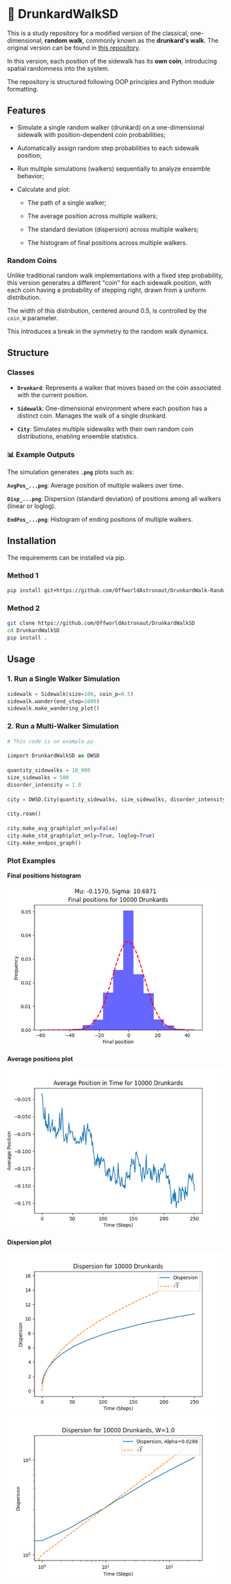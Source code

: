 # 🥃 DrunkardWalkSD

This is a study repository for a modified  version of the classical, one-dimensional, **random walk**, commonly known as the **drunkard's walk**. The original version can be found in [this repository](https://github.com/OffworldAstronaut/DrunkardWalk).

In this version, each position of the sidewalk has its **own coin**, introducing spatial randomness into the system.

The repository is structured following OOP principles and Python module formatting.

## Features

- Simulate a single random walker (drunkard) on a one-dimensional sidewalk with position-dependent coin probabilities;

- Automatically assign random step probabilities to each sidewalk position;

- Run multiple simulations (walkers) sequentially to analyze ensemble behavior;

- Calculate and plot:

  - The path of a single walker;

  - The average position across multiple walkers;

  - The standard deviation (dispersion) across multiple walkers;

   - The histogram of final positions across multiple walkers.

### Random Coins

Unlike traditional random walk implementations with a fixed step probability, this version generates a different "coin" for each sidewalk position, with each coin having a probability of stepping right, drawn from a uniform distribution.

The width of this distribution, centered around 0.5, is controlled by the ``coin_W`` parameter.

This introduces a break in the symmetry to the random walk dynamics.

## Structure 

### Classes

- **``Drunkard``**: Represents a walker that moves based on the coin associated with the current position.

- **``Sidewalk``**: One-dimensional environment where each position has a distinct coin. Manages the walk of a single drunkard.

- **``City``**: Simulates multiple sidewalks with their own random coin distributions, enabling ensemble statistics.

### 📊 Example Outputs

The simulation generates **``.png``** plots such as:

**``AvgPos_...png``**: Average position of multiple walkers over time.

**``Disp_...png``**: Dispersion (standard deviation) of positions among all walkers (linear or loglog).

**``EndPos_...png``**: Histogram of ending positions of multiple walkers.

## Installation

The requirements can be installed via pip.

### Method 1

```bash
pip install git+https://github.com/OffworldAstronaut/DrunkardWalk-RandomCoin.git
```

### Method 2

```bash
git clone https://github.com/OffworldAstronaut/DrunkardWalkSD 
cd DrunkardWalkSD 
pip install .
```

## Usage 

### 1. Run a Single Walker Simulation 

```py
sidewalk = Sidewalk(size=100, coin_p=0.5)
sidewalk.wander(end_step=1000)
sidewalk.make_wandering_plot()
```

### 2. Run a Multi-Walker Simulation 

```py 
# This code is on example.py

iimport DrunkardWalkSD as DWSD

quantity_sidewalks = 10_000
size_sidewalks = 500
disorder_intensity = 1.0

city = DWSD.City(quantity_sidewalks, size_sidewalks, disorder_intensity)

city.roam()

city.make_avg_graph(plot_only=False)
city.make_std_graph(plot_only=True, loglog=True)
city.make_endpos_graph()
```

### Plot Examples 

**Final positions histogram**

![Final positions histogram](examples/imgs/ex_endpos.png)

**Average positions plot**

![Average positions](examples/imgs/ex_avgpos.png)

**Dispersion plot**

![Dispersion plot (linear)](examples/imgs/ex_std.png)
![Dispersion plot (loglog)](examples/imgs/ex_stdloglog.png)